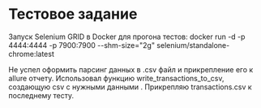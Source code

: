 # Тестовое задание

Запуск Selenium GRID в Docker для прогона тестов:
docker run -d -p 4444:4444 -p 7900:7900 --shm-size="2g" selenium/standalone-chrome:latest

Не успел оформить парсинг данных в .csv файл и прикрепление его к allure отчету.
Использовал функцию write_transactions_to_csv,  создающую csv с нужными данными . 
Прикрепляю transactions.csv к последнему тесту.
